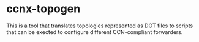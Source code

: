 # ccnx-topogen

This is a tool that translates topologies represented as DOT files to 
scripts that can be exected to configure different CCN-compliant forwarders.
